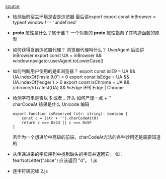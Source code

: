 [source](https://juejin.cn/post/6844903782719946765)

-  检测当前宿主环境是否是浏览器
    最后讲export 
    export const inBrowser = typeof window !== 'undefined'

- __proto__ 属性是什么？属于谁？
    一个对象的 __proto__ 属性指向了其构造函数的原型

- 如何获得当前浏览器代理？ 浏览器代理叫什么？  UserAgent
    后面讲 inBrowser
    export const UA = inBrowser && window.navigator.userAgent.toLowerCase()

- 如何判断用户使用的是IE浏览器？
    export const isIE9 = UA && UA.indexOf('msie 9.0') > 0
    export const isEdge = UA && UA.indexOf('edge/') > 0
    export const isChrome = UA && /chrome\/\d+/.test(UA) && !isEdge
    IE9| Edge | Chrome

- 检测字符串是否以 $ 或者 _ 开头
    如何严谨一点  + ''  
    charCodeAt   结果是什么   Unicode 编码
    ```
    export function isReserved (str: string): boolean {
        const c = (str + '').charCodeAt(0)
        return c === 0x24 || c === 0x5F
    }
    ```
    若作为一个想进阶中高级的前端，charCodeAt方法的各种妙用还是需要知道的

- 从传递进来的字母序列中找到缺失的字母并返回它。 如：fearNotLetter("abce") 应该返回 "d"。
    1.js

- 连字符转驼峰
    2.js

